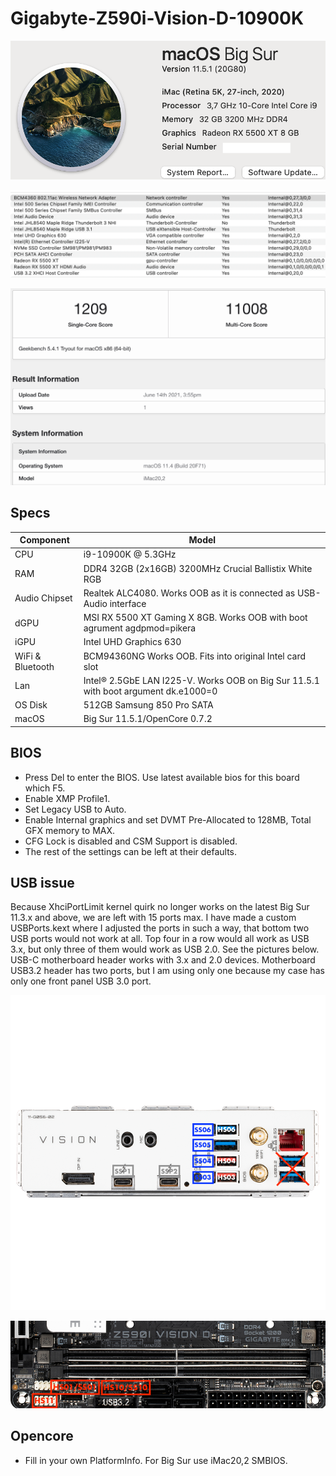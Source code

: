 # Gigabyte-Z590i-Vision-D-10900K
 <p align="center">
  <img src="Docs/AboutThisMac.png" align=center">
 </p>
 <p align="center">
  <img src="Docs/PCI.png" align=center">
 </p>
  <p align="center">
  <img src="Docs/Geekbench.png" align=center">
 </p>

 ## Specs
 | **Component** | **Model** |
| ------------- | --------- |
| CPU | i9-10900K @ 5.3GHz |
| RAM | DDR4 32GB (2x16GB) 3200MHz Crucial Ballistix White RGB |
| Audio Chipset | Realtek ALC4080. Works OOB as it is connected as USB-Audio interface |
| dGPU | MSI RX 5500 XT Gaming X 8GB. Works OOB with boot agrument agdpmod=pikera |
| iGPU | Intel UHD Graphics 630 |
| WiFi & Bluetooth | BCM94360NG Works OOB. Fits into original Intel card slot |
| Lan |  Intel® 2.5GbE LAN I225-V. Works OOB on Big Sur 11.5.1 with boot argument dk.e1000=0 |
| OS Disk | 512GB Samsung 850 Pro SATA |
| macOS | Big Sur 11.5.1/OpenCore 0.7.2

## BIOS
- Press Del to enter the BIOS. Use latest available bios for this board which F5.
- Enable XMP Profile1.
- Set Legacy USB to Auto.
- Enable Internal graphics and set DVMT Pre-Allocated to 128MB, Total GFX memory to MAX.
- CFG Lock is disabled and CSM Support is disabled.
- The rest of the settings can be left at their defaults.

## USB issue
Because XhciPortLimit kernel quirk no longer works on the latest Big Sur 11.3.x and above, we are left with 15 ports max. I have made a custom USBPorts.kext where I adjusted the ports in such a way, that bottom two USB ports would not work at all. Top four in a row would all work as USB 3.x, but only three of them would work as USB 2.0. See the pictures below. USB-C motherboard header works with 3.x and 2.0 devices. Motherboard USB3.2 header has two ports, but I am using only one because my case has only one front panel USB 3.0 port.
 <p align="center">
  <img src="Docs/BackIO.png" align=center">
 </p>
 <p align="center">
  <img src="Docs/InternalO.png" align=center">
 </p>

## Opencore
- Fill in your own PlatformInfo. For Big Sur use iMac20,2 SMBIOS.

